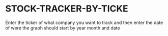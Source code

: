 # STOCK-TRACKER-BY-TICKE
Enter the ticker of what company you want to track and then enter the date of were the graph should start by year month and date
